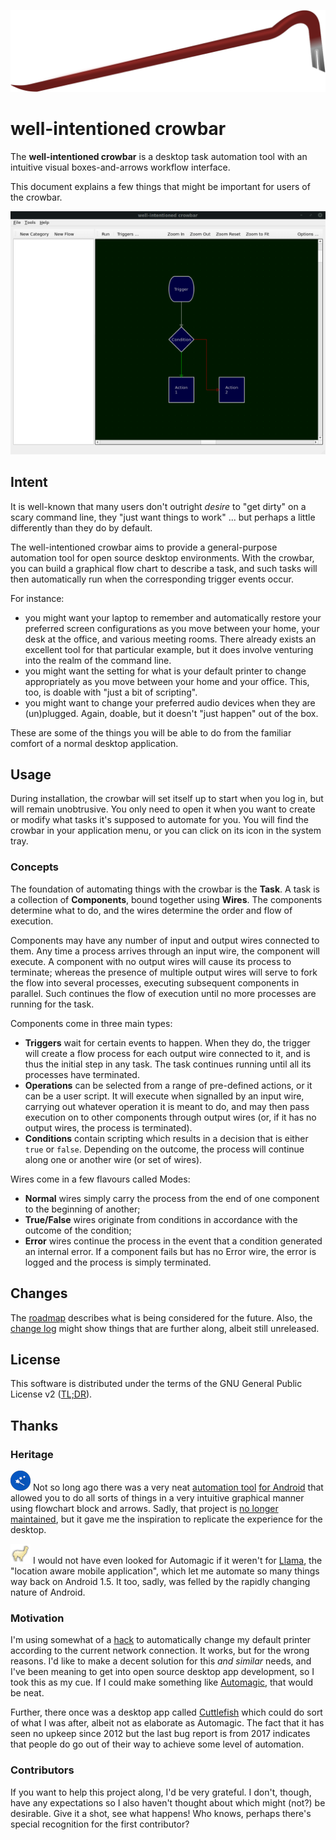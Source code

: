 ![](media/crowbar/crowbar-flat.svg)
# well-intentioned crowbar
The **well-intentioned crowbar** is a desktop task automation tool with an intuitive visual boxes-and-arrows workflow interface.

This document explains a few things that might be important for users of the crowbar.

![](media/crowbar/screenshot.png)

## Intent

It is well-known that many users don't outright _desire_ to "get dirty" on a scary command line, they "just want things to work" ... but perhaps a little differently than they do by default.

The well-intentioned crowbar aims to provide a general-purpose automation tool for open source desktop environments. With the crowbar, you can build a graphical flow chart to describe a task, and such tasks will then automatically run when the corresponding trigger events occur.

For instance:
 - you might want your laptop to remember and automatically restore your preferred screen configurations as you move between your home, your desk at the office, and various meeting rooms. There already exists an excellent tool for that particular example, but it does involve venturing into the realm of the command line.
 - you might want the setting for what is your default printer to change appropriately as you move between your home and your office. This, too, is doable with "just a bit of scripting".
 - you might want to change your preferred audio devices when they are (un)plugged. Again, doable, but it doesn't "just happen" out of the box.

These are some of the things you will be able to do from the familiar comfort of a normal desktop application.

<!--- TODO
## Installation
--->

## Usage

During installation, the crowbar will set itself up to start when you log in, but will remain unobtrusive. You only need to open it when you want to create or modify what tasks it's supposed to automate for you. You will find the crowbar in your application menu, or you can click on its icon in the system tray.

### Concepts

The foundation of automating things with the crowbar is the **Task**. A task is a collection of **Components**, bound together using **Wires**. The components determine what to do, and the wires determine the order and flow of execution.

Components may have any number of input and output wires connected to them. Any time a process arrives through an input wire, the component will execute. A component with no output wires will cause its process to terminate; whereas the presence of multiple output wires will serve to fork the flow into several processes, executing subsequent components in parallel. Such continues the flow of execution until no more processes are running for the task.

Components come in three main types:

- **Triggers** wait for certain events to happen. When they do, the trigger will create a flow process for each output wire connected to it, and is thus the initial step in any task. The task continues running until all its processes have terminated.
- **Operations** can be selected from a range of pre-defined actions, or it can be a user script. It will execute when signalled by an input wire, carrying out whatever operation it is meant to do, and may then pass execution on to other components through output wires (or, if it has no output wires, the process is terminated).
- **Conditions** contain scripting which results in a decision that is either `true` or `false`. Depending on the outcome, the process will continue along one or another wire (or set of wires).

Wires come in a few flavours called Modes:

- **Normal** wires simply carry the process from the end of one component to the beginning of another;
- **True/False** wires originate from conditions in accordance with the outcome of the condition;
- **Error** wires continue the process in the event that a condition generated an internal error. If a component fails but has no Error wire, the error is logged and the process is simply terminated.


## Changes

The [roadmap](ROADMAP.md) describes what is being considered for the future. Also, the [change log](CHANGELOG.md#unreleased) might show things that are further along, albeit still unreleased.

<!---
#TODO
## Contributing
--->

## License

This software is distributed under the terms of the GNU General Public License v2 ([TL;DR](https://tldrlegal.com/license/gnu-general-public-license-v2)).

## Thanks

### Heritage

![automagic icon](media/heritage/automagic-icon-32.png) Not so long ago there was a very neat [automation tool](http://automagic4android.com/) [for Android](https://play.google.com/store/apps/details?id=ch.gridvision.ppam.androidautomagic) that allowed you to do all sorts of things in a very intuitive graphical manner using flowchart block and arrows. Sadly, that project is [no longer maintained](http://automagic4android.com/forum/viewtopic.php?f=5&t=8787), but it gave me the inspiration to replicate the experience for the desktop.

![Llama](media/heritage/llama-32.png) I would not have even looked for Automagic if it weren't for [Llama](http://kebabapps.blogspot.com/), the "location aware mobile application", which let me automate so many things way back on Android 1.5. It too, sadly, was felled by the rapidly changing nature of Android.

### Motivation

I'm using somewhat of a [hack](https://github.com/noughtnaut/noughty-autorandr) to automatically change my default printer according to the current network connection. It works, but for the wrong reasons. I'd like to make a decent solution for this _and similar_ needs, and I've been meaning to get into open source desktop app development, so I took this as my cue. If I could make something like [Automagic](http://automagic4android.com/), that would be neat.

Further, there once was a desktop app called [Cuttlefish](https://launchpad.net/cuttlefish) which could do sort of what I was after, albeit not as elaborate as Automagic. The fact that it has seen no upkeep since 2012 but the last bug report is from 2017 indicates that people do go out of their way to achieve some level of automation.

### Contributors

If you want to help this project along, I'd be very grateful. I don't, though, have any expectations so I also haven't thought about which might (not?) be desirable. Give it a shot, see what happens! Who knows, perhaps there's special recognition for the first contributor?
